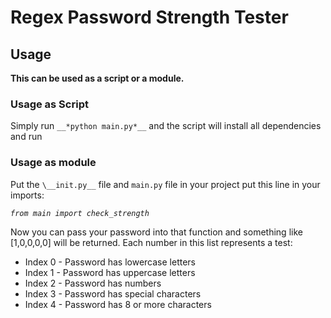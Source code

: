 # Regex Password Strength Tester

## Usage
__This can be used as a script or a module.__

### Usage as Script
Simply run `__*python main.py*__` and the script will install all dependencies and run

### Usage as module
Put the `\__init.py__` file and `main.py` file in your project put this line in your imports:

*`from main import check_strength`*

Now you can pass your password into that function and something like [1,0,0,0,0] will be returned.
Each number in this list represents a test:
* Index 0 - Password has lowercase letters
* Index 1 - Password has uppercase letters
* Index 2 - Password has numbers
* Index 3 - Password has special characters
* Index 4 - Password has 8 or more characters